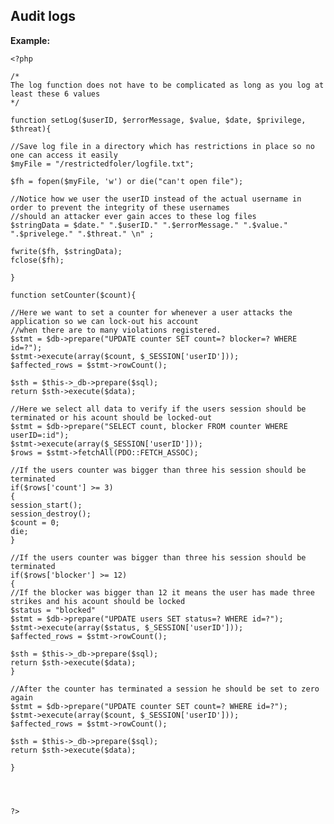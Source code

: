 
Audit logs
-------

**Example:**

    <?php

    /*
    The log function does not have to be complicated as long as you log at least these 6 values
    */

    function setLog($userID, $errorMessage, $value, $date, $privilege, $threat){

    //Save log file in a directory which has restrictions in place so no one can access it easily
    $myFile = "/restrictedfoler/logfile.txt";

    $fh = fopen($myFile, 'w') or die("can't open file");

    //Notice how we user the userID instead of the actual username in order to prevent the integrity of these usernames
    //should an attacker ever gain acces to these log files
    $stringData = $date." ".$userID." ".$errorMessage." ".$value." ".$privelege." ".$threat." \n" ;

    fwrite($fh, $stringData);
    fclose($fh);

    }

    function setCounter($count){

    //Here we want to set a counter for whenever a user attacks the application so we can lock-out his account 
    //when there are to many violations registered.
    $stmt = $db->prepare("UPDATE counter SET count=? blocker=? WHERE id=?");
    $stmt->execute(array($count, $_SESSION['userID']));
    $affected_rows = $stmt->rowCount();

    $sth = $this->_db->prepare($sql);
    return $sth->execute($data);

    //Here we select all data to verify if the users session should be terminated or his acount should be locked-out
    $stmt = $db->prepare("SELECT count, blocker FROM counter WHERE userID=:id");
    $stmt->execute(array($_SESSION['userID']));
    $rows = $stmt->fetchAll(PDO::FETCH_ASSOC);

    //If the users counter was bigger than three his session should be terminated
    if($rows['count'] >= 3)
    {
    session_start();
    session_destroy();
    $count = 0;
    die;
    }	

    //If the users counter was bigger than three his session should be terminated
    if($rows['blocker'] >= 12)
    {
    //If the blocker was bigger than 12 it means the user has made three strikes and his acount should be locked
    $status = "blocked"
    $stmt = $db->prepare("UPDATE users SET status=? WHERE id=?");
    $stmt->execute(array($status, $_SESSION['userID']));
    $affected_rows = $stmt->rowCount();

    $sth = $this->_db->prepare($sql);
    return $sth->execute($data);	
    }	

    //After the counter has terminated a session he should be set to zero again
    $stmt = $db->prepare("UPDATE counter SET count=? WHERE id=?");
    $stmt->execute(array($count, $_SESSION['userID']));
    $affected_rows = $stmt->rowCount();

    $sth = $this->_db->prepare($sql);
    return $sth->execute($data);

    }




    ?>



	
